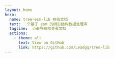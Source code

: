 ```yaml
---
layout: home
hero:
  name: tree-esm-lib 在线文档
  text: 一个基于 esm 的树形结构数据处理库
  tagline:  点击导航栏查看文档
  actions:
    - theme: alt
      text: View on GitHub
      link: https://github.com/Leadgq/tree-lib
---
```

